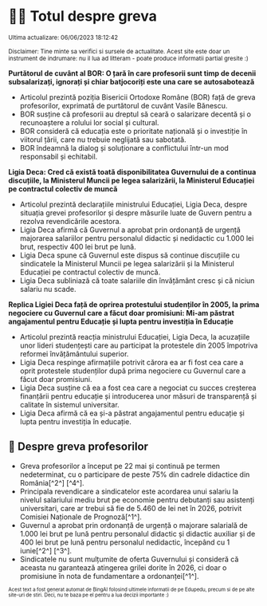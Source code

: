 # 👩‍🏫 Totul despre greva
<sub>Ultima actualizare: 06/06/2023 18:12:42</sub>

<sub>Disclaimer: Tine minte sa verifici si sursele de actualitate. Acest site este doar un instrument de indrumare: nu il lua ad litteram - poate produce informatii partial gresite :)</sub>

**Purtătorul de cuvânt al BOR: O țară în care profesorii sunt timp de decenii subsalarizați, ignorați și chiar batjocoriți este una care se autosabotează**
- Articolul prezintă poziția Bisericii Ortodoxe Române (BOR) față de greva profesorilor, exprimată de purtătorul de cuvânt Vasile Bănescu.
- BOR susține că profesorii au dreptul să ceară o salarizare decentă și o recunoaștere a rolului lor social și cultural.
- BOR consideră că educația este o prioritate națională și o investiție în viitorul țării, care nu trebuie neglijată sau sabotată.
- BOR îndeamnă la dialog și soluționare a conflictului într-un mod responsabil și echitabil.

**Ligia Deca: Cred că există toată disponibilitatea Guvernului de a continua discuțiile, la Ministerul Muncii pe legea salarizării, la Ministerul Educației pe contractul colectiv de muncă**
- Articolul prezintă declarațiile ministrului Educației, Ligia Deca, despre situația grevei profesorilor și despre măsurile luate de Guvern pentru a rezolva revendicările acestora.
- Ligia Deca afirmă că Guvernul a aprobat prin ordonanță de urgență majorarea salariilor pentru personalul didactic și nedidactic cu 1.000 lei brut, respectiv 400 lei brut pe lună.
- Ligia Deca spune că Guvernul este dispus să continue discuțiile cu sindicatele la Ministerul Muncii pe legea salarizării și la Ministerul Educației pe contractul colectiv de muncă.
- Ligia Deca subliniază că toate salariile din învățământ cresc și că niciun salariu nu scade.

**Replica Ligiei Deca față de oprirea protestului studenților în 2005, la prima negociere cu Guvernul care a făcut doar promisiuni: Mi-am păstrat angajamentul pentru Educație și lupta pentru investiția în Educație**
- Articolul prezintă reacția ministrului Educației, Ligia Deca, la acuzațiile unor lideri studențești care au participat la protestele din 2005 împotriva reformei învățământului superior.
- Ligia Deca respinge afirmațiile potrivit cărora ea ar fi fost cea care a oprit protestele studenților după prima negociere cu Guvernul care a făcut doar promisiuni.
- Ligia Deca susține că ea a fost cea care a negociat cu succes creșterea finanțării pentru educație și introducerea unor măsuri de transparență și calitate în sistemul universitar.
- Ligia Deca afirmă că ea și-a păstrat angajamentul pentru educație și lupta pentru investiția în educație.

## 🏫 Despre greva profesorilor
- Greva profesorilor a început pe 22 mai și continuă pe termen nedeterminat, cu o participare de peste 75% din cadrele didactice din România[^2^] [^4^].
- Principala revendicare a sindicatelor este acordarea unui salariu la nivelul salariului mediu brut pe economie pentru debutanți sau asistenți universitari, care ar trebui să fie de 5.460 de lei net în 2026, potrivit Comisiei Naționale de Prognoză[^1^].
- Guvernul a aprobat prin ordonanță de urgență o majorare salarială de 1.000 lei brut pe lună pentru personalul didactic și didactic auxiliar și de 400 lei brut pe lună pentru personalul nedidactic, începând cu 1 iunie[^2^] [^3^].
- Sindicatele nu sunt mulțumite de oferta Guvernului și consideră că aceasta nu garantează atingerea grilei dorite în 2026, ci doar o promisiune în nota de fundamentare a ordonanței[^1^].


<sub><sub>Acest text a fost generat automat de BingAI folosind ultimele informatii de pe Edupedu, precum si de pe alte site-uri de stiri. Deci, nu te baza pe el pentru a lua decizii importante :)</sub></sub>